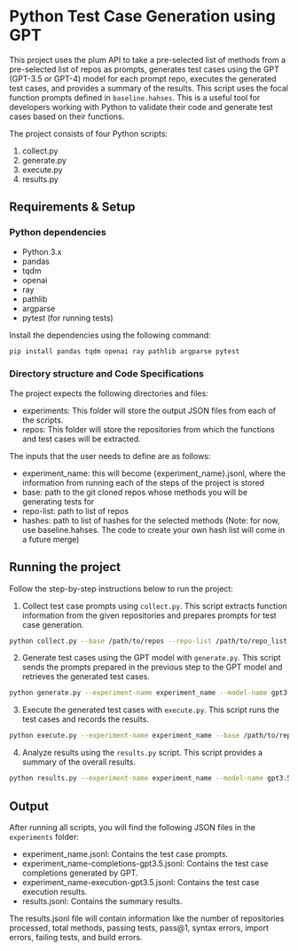 # Python Test Case Generation using GPT

This project uses the plum API to take a pre-selected list of methods from a pre-selected list of repos as prompts, generates test cases using the GPT (GPT-3.5 or GPT-4) model for each prompt repo, 
executes the generated test cases, and provides a summary of the results. This script uses the focal function prompts defined in `baseline.hahses`.
This is a useful tool for developers working with Python to validate their code and generate test cases based on their functions.

The project consists of four Python scripts:
1. collect.py
2. generate.py
3. execute.py
4. results.py

## Requirements & Setup

### Python dependencies

- Python 3.x
- pandas
- tqdm
- openai
- ray
- pathlib
- argparse
- pytest (for running tests)

Install the dependencies using the following command:

```sh
pip install pandas tqdm openai ray pathlib argparse pytest
```

### Directory structure and Code Specifications

The project expects the following directories and files:

- experiments: This folder will store the output JSON files from each of the scripts.
- repos: This folder will store the repositories from which the functions and test cases will be extracted.

The inputs that the user needs to define are as follows:
- experiment_name: this will become \{experiment_name\}.jsonl, where the information from running each of the steps of the project is stored
- base: path to the git cloned repos whose methods you will be generating tests for
- repo-list: path to list of repos 
- hashes: path to list of hashes for the selected methods (Note: for now, use baseline.hahses. The code to create your own hash list will come in a future merge)


## Running the project

Follow the step-by-step instructions below to run the project:

1. Collect test case prompts using `collect.py`. This script extracts function information from the given repositories and prepares prompts for test case generation.

```sh
python collect.py --base /path/to/repos --repo-list /path/to/repo_list.csv --hashes baseline.hahses -e experiment_name
```

2. Generate test cases using the GPT model with `generate.py`. This script sends the prompts prepared in the previous step to the GPT model and retrieves the generated test cases.

```sh
python generate.py --experiment-name experiment_name --model-name gpt3.5
```

3. Execute the generated test cases with `execute.py`. This script runs the test cases and records the results.

```sh
python execute.py --experiment-name experiment_name --base /path/to/repos --model-name gpt3.5
```

4. Analyze results using the `results.py` script. This script provides a summary of the overall results.

```sh
python results.py --experiment-name experiment_name --model-name gpt3.5
```

## Output

After running all scripts, you will find the following JSON files in the `experiments` folder:

- experiment_name.jsonl: Contains the test case prompts.
- experiment_name-completions-gpt3.5.jsonl: Contains the test case completions generated by GPT.
- experiment_name-execution-gpt3.5.jsonl: Contains the test case execution results.
- results.jsonl: Contains the summary results.

The results.jsonl file will contain information like the number of repositories processed, total methods, passing tests, pass@1, syntax errors, import errors, failing tests, and build errors.

